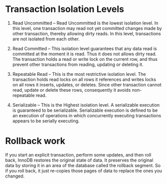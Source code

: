 # Transaction Isolation Levels

1. Read Uncommitted – Read Uncommitted is the lowest isolation level. In this level, one transaction may read not yet committed changes made by other transaction, thereby allowing dirty reads. In this level, transactions are not isolated from each other.

2. Read Committed – This isolation level guarantees that any data read is committed at the moment it is read. Thus it does not allows dirty read. The transaction holds a read or write lock on the current row, and thus prevent other transactions from reading, updating or deleting it.

3. Repeatable Read – This is the most restrictive isolation level. The transaction holds read locks on all rows it references and writes locks on all rows it inserts, updates, or deletes. Since other transaction cannot read, update or delete these rows, consequently it avoids non-repeatable read.

4. Serializable – This is the Highest isolation level. A serializable execution is guaranteed to be serializable. Serializable execution is defined to be an execution of operations in which concurrently executing transactions appears to be serially executing.

# Rollback work

If you start an explicit transaction, perform some updates, and then roll back, InnoDB restores the original state of data. It preserves the original data by storing it in an area of the database called the rollback segment. So if you roll back, it just re-copies those pages of data to replace the ones you changed.
